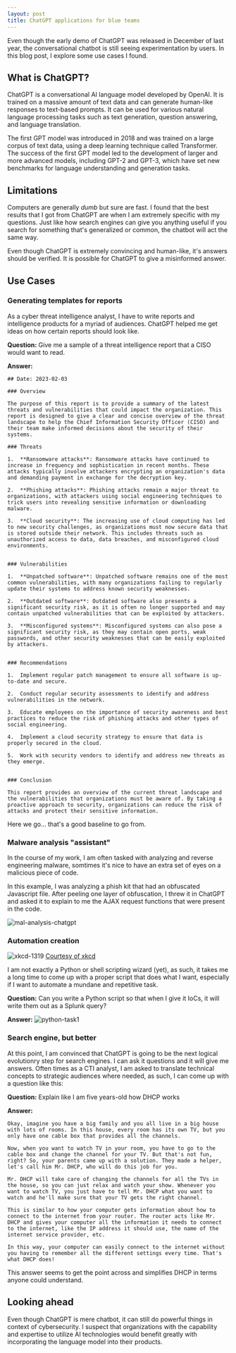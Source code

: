 ```yaml
---
layout: post
title: ChatGPT applications for blue teams
---
```

Even though the early demo of ChatGPT was released in December of last year, the conversational chatbot is still seeing experimentation by users. In this blog post, I explore some use cases I found.

## What is ChatGPT?
ChatGPT is a conversational AI language model developed by OpenAI. It is trained on a massive amount of text data and can generate human-like responses to text-based prompts. It can be used for various natural language processing tasks such as text generation, question answering, and language translation.

The first GPT model was introduced in 2018 and was trained on a large corpus of text data, using a deep learning technique called Transformer. The success of the first GPT model led to the development of larger and more advanced models, including GPT-2 and GPT-3, which have set new benchmarks for language understanding and generation tasks.

## Limitations
Computers are generally *dumb* but sure are fast. I found that the best results that I got from ChatGPT are when I am extremely specific with my questions. Just like how search engines can give you anything useful if you search for something that's generalized or common, the chatbot will act the same way.

Even though ChatGPT is extremely convincing and human-like, it's answers should be verified. It is possible for ChatGPT to give a misinformed answer.

## Use Cases
### Generating templates for reports
As a cyber threat intelligence analyst, I have to write reports and intelligence products for a myriad of audiences. ChatGPT helped me get ideas on how certain reports should look like. 

**Question:**  Give me a sample of a threat intelligence report that a CISO would want to read.

**Answer:**
```
## Date: 2023-02-03

### Overview

The purpose of this report is to provide a summary of the latest threats and vulnerabilities that could impact the organization. This report is designed to give a clear and concise overview of the threat landscape to help the Chief Information Security Officer (CISO) and their team make informed decisions about the security of their systems.

### Threats

1.  **Ransomware attacks**: Ransomware attacks have continued to increase in frequency and sophistication in recent months. These attacks typically involve attackers encrypting an organization's data and demanding payment in exchange for the decryption key.
    
2.  **Phishing attacks**: Phishing attacks remain a major threat to organizations, with attackers using social engineering techniques to trick users into revealing sensitive information or downloading malware.
    
3.  **Cloud security**: The increasing use of cloud computing has led to new security challenges, as organizations must now secure data that is stored outside their network. This includes threats such as unauthorized access to data, data breaches, and misconfigured cloud environments.
    

### Vulnerabilities

1.  **Unpatched software**: Unpatched software remains one of the most common vulnerabilities, with many organizations failing to regularly update their systems to address known security weaknesses.
    
2.  **Outdated software**: Outdated software also presents a significant security risk, as it is often no longer supported and may contain unpatched vulnerabilities that can be exploited by attackers.
    
3.  **Misconfigured systems**: Misconfigured systems can also pose a significant security risk, as they may contain open ports, weak passwords, and other security weaknesses that can be easily exploited by attackers.
    

### Recommendations

1.  Implement regular patch management to ensure all software is up-to-date and secure.
    
2.  Conduct regular security assessments to identify and address vulnerabilities in the network.
    
3.  Educate employees on the importance of security awareness and best practices to reduce the risk of phishing attacks and other types of social engineering.
    
4.  Implement a cloud security strategy to ensure that data is properly secured in the cloud.
    
5.  Work with security vendors to identify and address new threats as they emerge.
    

### Conclusion

This report provides an overview of the current threat landscape and the vulnerabilities that organizations must be aware of. By taking a proactive approach to security, organizations can reduce the risk of attacks and protect their sensitive information.
```

Here we go... that's a good baseline to go from.

### Malware analysis "assistant"
In the course of my work, I am often tasked with analyzing and reverse engineering malware, somtimes it's nice to have an extra set of eyes on a malicious piece of code.

In this example, I was analyzing a phish kit that had an obfuscated Javascript file. After peeling one layer of obfuscation, I threw it in ChatGPT and asked it to explain to me the AJAX request functions that were present in the code.

![mal-analysis-chatgpt](/assets/images/mal-analysis-chatgpt.png)
### Automation creation
![xkcd-1319](/assets/images/xkcd-1319.png)
[Courtesy of xkcd](https://xkcd.com/1319)

I am not exactly a Python or shell scripting wizard (yet), as such, it takes me a long time to come up with a proper script that does what I want, especially if I want to automate a mundane and repetitive task.

**Question:** Can you write a Python script so that when I give it IoCs, it will write them out as a Splunk query?

**Answer:**
![python-task1](/assets/images/python-task1.png)

### Search engine, but better
At this point, I am convinced that ChatGPT is going to be the next logical evolutionry step for search engines. I can ask it questions and it will give me answers. Often times as a CTI analyst, I am asked to translate technical concepts to strategic audiences where needed, as such, I can come up with a question like this:

**Question:** Explain like I am five years-old how DHCP works 

**Answer:**
```
Okay, imagine you have a big family and you all live in a big house with lots of rooms. In this house, every room has its own TV, but you only have one cable box that provides all the channels.

Now, when you want to watch TV in your room, you have to go to the cable box and change the channel for your TV. But that's not fun, right? So, your parents came up with a solution. They made a helper, let's call him Mr. DHCP, who will do this job for you.

Mr. DHCP will take care of changing the channels for all the TVs in the house, so you can just relax and watch your show. Whenever you want to watch TV, you just have to tell Mr. DHCP what you want to watch and he'll make sure that your TV gets the right channel.

This is similar to how your computer gets information about how to connect to the internet from your router. The router acts like Mr. DHCP and gives your computer all the information it needs to connect to the internet, like the IP address it should use, the name of the internet service provider, etc.

In this way, your computer can easily connect to the internet without you having to remember all the different settings every time. That's what DHCP does!
```

This answer seems to get the point across and simplifies DHCP in terms anyone could understand.

## Looking ahead

Even though ChatGPT is mere chatbot, it can still do powerful things in context of cybersecurity. I suspect that organizations with the capability and expertise to utilize AI technologies would benefit greatly with incorporating the language model into their products.

